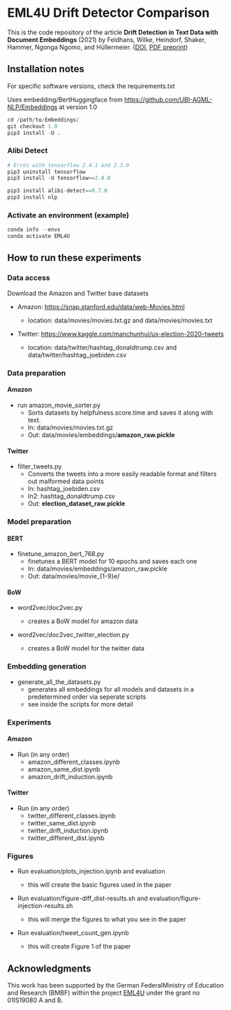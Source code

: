 # EML4U Drift Detector Comparison

This is the code repository of the article
**Drift Detection in Text Data with Document Embeddings** (2021) by Feldhans, Wilke, Heindorf, Shaker, Hammer, Ngonga Ngomo, and Hüllermeier.
([DOI](https://doi.org/10.1007/978-3-030-91608-4_11),
[PDF preprint](https://papers.dice-research.org/2021/IDEAL2021_DriftDetectionEmbeddings/Drift-Detection-in-Text-Data-with-Document-Embeddings-public.pdf))

## Installation notes

For specific software versions, check the requirements.txt

Uses embedding/BertHuggingface from https://github.com/UBI-AGML-NLP/Embeddings at version 1.0

```python
cd /path/to/Embeddings/
git checkout 1.0
pip3 install -U .
```

### Alibi Detect

```python
# Erros with tensorflow 2.4.1 and 2.3.0
pip3 uninstall tensorflow
pip3 install -U tensorflow==2.4.0

pip3 install alibi-detect==0.7.0
pip3 install nlp
```

### Activate an environment (example)

```python
conda info --envs
conda activate EML4U
```


## How to run these experiments

### Data access

Download the Amazon and Twitter base datasets
- Amazon: https://snap.stanford.edu/data/web-Movies.html
    - location: data/movies/movies.txt.gz and data/movies/movies.txt
    
- Twitter: https://www.kaggle.com/manchunhui/us-election-2020-tweets
    - location: data/twitter/hashtag_donaldtrump.csv and data/twitter/hashtag_joebiden.csv

### Data preparation

#### Amazon

- run amazon_movie_sorter.py
    - Sorts datasets by helpfulness.score.time and saves it along with text.
    - In: data/movies/movies.txt.gz
    - Out: data/movies/embeddings/**amazon_raw.pickle**
    
#### Twitter

- filter_tweets.py
    - Converts the tweets into a more easily readable format and filters out malformed data points
    - In: hashtag_joebiden.csv
    - In2: hashtag_donaldtrump.csv
    - Out: **election_dataset_raw.pickle**   
    
    
### Model preparation

#### BERT

- finetune_amazon_bert_768.py
    - finetunes a BERT model for 10 epochs and saves each one
    - In: data/movies/embeddings/amazon_raw.pickle
    - Out: data/movies/movie_{1-9}e/
    
    
#### BoW

- word2vec/doc2vec.py
    - creates a BoW model for amazon data
    
- word2vec/doc2vec_twitter_election.py
    - creates a BoW model for the twitter data
    
    
### Embedding generation

- generate_all_the_datasets.py
    - generates all embeddings for all models and datasets in a predetermined order via seperate scripts
    - see inside the scripts for more detail
    
    
### Experiments

#### Amazon

- Run (in any order)
    - amazon_different_classes.ipynb
    - amazon_same_dist.ipynb
    - amazon_drift_induction.ipynb

#### Twitter

- Run (in any order)
    - twitter_different_classes.ipynb
    - twitter_same_dist.ipynb
    - twitter_drift_induction.ipynb
    - twitter_different_dist.ipynb
    
### Figures

- Run evaluation/plots_injection.ipynb and evaluation
    - this will create the basic figures used in the paper
    
- Run evaluation/figure-diff_dist-results.sh and evaluation/figure-injection-results.sh
    - this will merge the figures to what you see in the paper
    
- Run evaluation/tweet_count_gen.ipynb
    - this will create Figure 1 of the paper

## Acknowledgments

This  work  has  been  supported  by  the  German  FederalMinistry of Education and Research (BMBF) within the project [EML4U](https://eml4u.github.io/) under the grant no 01IS19080 A and B.